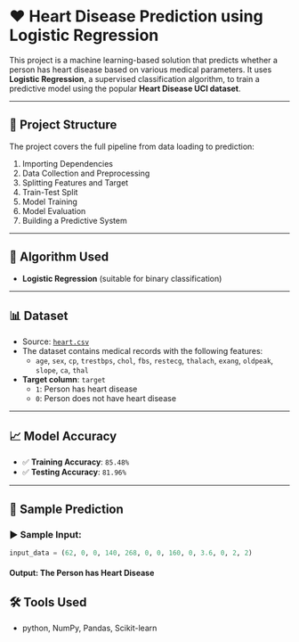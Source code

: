 # ❤️ Heart Disease Prediction using Logistic Regression

This project is a machine learning-based solution that predicts whether a person has heart disease based on various medical parameters. It uses **Logistic Regression**, a supervised classification algorithm, to train a predictive model using the popular **Heart Disease UCI dataset**.

---

## 📂 Project Structure

The project covers the full pipeline from data loading to prediction:

1. Importing Dependencies  
2. Data Collection and Preprocessing  
3. Splitting Features and Target  
4. Train-Test Split  
5. Model Training  
6. Model Evaluation  
7. Building a Predictive System  

---

## 🧠 Algorithm Used

- **Logistic Regression** (suitable for binary classification)

---

## 📊 Dataset

- Source: [`heart.csv`](https://www.kaggle.com/datasets/mragpavank/heart-diseaseuci?resource=download)  
- The dataset contains medical records with the following features:
  - `age`, `sex`, `cp`, `trestbps`, `chol`, `fbs`, `restecg`, `thalach`, `exang`, `oldpeak`, `slope`, `ca`, `thal`
- **Target column**: `target`  
  - `1`: Person has heart disease  
  - `0`: Person does not have heart disease

---

## 📈 Model Accuracy

- ✅ **Training Accuracy**: `85.48%`  
- ✅ **Testing Accuracy**: `81.96%`

---

## 🔮 Sample Prediction

### ▶️ Sample Input:
```python
input_data = (62, 0, 0, 140, 268, 0, 0, 160, 0, 3.6, 0, 2, 2)
```
#### Output: The Person has Heart Disease

## 🛠️ Tools Used

- python, NumPy, Pandas, Scikit-learn

